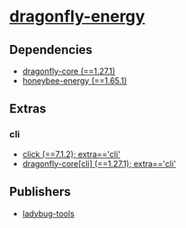 # [dragonfly-energy](https://pypi.org/project/dragonfly-energy)

## Dependencies
- [dragonfly-core (==1.27.1)](packages/d/dragonfly-core.md)
- [honeybee-energy (==1.65.1)](packages/h/honeybee-energy.md)


## Extras

### cli
- [click (==7.1.2); extra=='cli'](packages/c/click.md)
- [dragonfly-core[cli] (==1.27.1); extra=='cli'](packages/d/dragonfly-core.md)


## Publishers
- [ladybug-tools](https://pypi.org/user/ladybug-tools)

